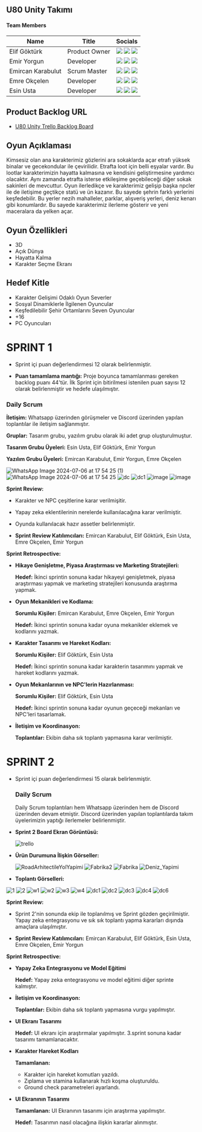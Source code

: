 ## U80 Unity Takımı

#### Team Members
| Name  | Title | Socials |
| ------------ | ------------ |------------|
| Elif Göktürk  | Product Owner | [![](https://img.shields.io/badge/LinkedIn-0077B5?style=for-the-badge&logo=linkedin&logoColor=white)](http://www.linkedin.com/in/elif-göktürk-21a77a263) [![](https://img.shields.io/badge/GitHub-100000?style=for-the-badge&logo=github&logoColor=white)](https://github.com/eilthyra) [![](https://img.shields.io/badge/Instagram-E4405F?style=for-the-badge&logo=instagram&logoColor=white)](https://www.instagram.com/eilthyrae/) |
| Emir Yorgun  | Developer | [![](https://img.shields.io/badge/LinkedIn-0077B5?style=for-the-badge&logo=linkedin&logoColor=white)](https://www.linkedin.com/in/emiryorgun/) [![](https://img.shields.io/badge/GitHub-100000?style=for-the-badge&logo=github&logoColor=white)](https://github.com/hootbu) [![](https://img.shields.io/badge/Instagram-E4405F?style=for-the-badge&logo=instagram&logoColor=white)](https://www.instagram.com/buadamnewyork/) |
| Emircan Karabulut  | Scrum Master | [![](https://img.shields.io/badge/LinkedIn-0077B5?style=for-the-badge&logo=linkedin&logoColor=white)](https://www.linkedin.com/in/emircan-karabulut-355313123) [![](https://img.shields.io/badge/GitHub-100000?style=for-the-badge&logo=github&logoColor=white)](https://github.com/emircankrblt) [![](https://img.shields.io/badge/Instagram-E4405F?style=for-the-badge&logo=instagram&logoColor=white)](https://www.instagram.com/emircankrblt/) |
| Emre Okçelen  | Developer  | [![](https://img.shields.io/badge/LinkedIn-0077B5?style=for-the-badge&logo=linkedin&logoColor=white)](https://www.linkedin.com/in/emre-ok%C3%A7elen/) [![](https://img.shields.io/badge/GitHub-100000?style=for-the-badge&logo=github&logoColor=white)](https://github.com/EmreOkcelen) [![](https://img.shields.io/badge/Instagram-E4405F?style=for-the-badge&logo=instagram&logoColor=white)](https://www.instagram.com/emreokcelen/?hl=tr) |
| Esin Usta  | Developer  | [![](https://img.shields.io/badge/LinkedIn-0077B5?style=for-the-badge&logo=linkedin&logoColor=white)](https://www.linkedin.com/in/esin-usta-09a830239/) [![](https://img.shields.io/badge/GitHub-100000?style=for-the-badge&logo=github&logoColor=white)](https://github.com/EsinUsta) [![](https://img.shields.io/badge/Instagram-E4405F?style=for-the-badge&logo=instagram&logoColor=white)](https://www.instagram.com/im.esin/) ||

## Product Backlog URL

- [U80 Unity Trello Backlog Board](https://trello.com/invite/b/1oToLZZl/ATTId76c7c45b0e13cb4989ef4faea85753f3D37A810/bootcamp-grup-80)

## Oyun Açıklaması

Kimsesiz olan ana karakterimiz gözlerini ara sokaklarda açar etrafı yüksek binalar ve 
gecekondular ile çevirilidir. Etrafta loot için belli eşyalar vardır. Bu lootlar karakterimizin hayatta kalmasına ve
kendisini geliştirmesine yardımcı olacaktır. Aynı zamanda etrafta isterse etkileşime
geçebileceği diğer sokak sakinleri de mevcuttur. Oyun ilerledikçe ve karakterimiz gelişip
başka npcler ile de iletişime geçtikçe statü ve ün kazanır. Bu sayede şehrin farklı yerlerini
keşfedebilir. Bu yerler nezih mahalleler, parklar, alışveriş yerleri, deniz kenarı gibi
konumlardır. Bu sayede karakterimiz ilerleme gösterir ve yeni maceralara da yelken açar.

## Oyun Özellikleri

- 3D
- Açık Dünya
- Hayatta Kalma
- Karakter Seçme Ekranı

## Hedef Kitle

- Karakter Gelişimi Odaklı Oyun Severler
- Sosyal Dinamiklerle İlgilenen Oyuncular
- Keşfedilebilir Şehir Ortamlarını Seven Oyuncular
- +16
- PC Oyuncuları

# SPRINT 1

- Sprint içi puan değerlendirmesi 12 olarak belirlenmiştir. 

- **Puan tamamlama mantığı:**  Proje boyunca tamamlanması gereken backlog puanı 44'tür. İlk Sprint için bitirilmesi istenilen puan sayısı 12 olarak belirlenmiştir ve hedefe ulaşılmıştır.

### Daily Scrum

**İletişim:** Whatsapp üzerinden görüşmeler ve Discord üzerinden yapılan toplantılar ile iletişim sağlanmıştır.

**Gruplar:** Tasarım grubu, yazılım grubu olarak iki adet grup oluşturulmuştur.

**Tasarım Grubu Üyeleri:** Esin Usta, Elif Göktürk, Emir Yorgun

**Yazılım Grubu Üyeleri:** Emircan Karabulut, Emir Yorgun, Emre Okçelen

![WhatsApp Image 2024-07-06 at 17 54 25 (1)](https://github.com/eilthyra/U80/assets/134155937/48d31401-640f-49e4-80ed-d7b4007a5158)
![WhatsApp Image 2024-07-06 at 17 54 25](https://github.com/eilthyra/U80/assets/134155937/8ca23ff7-7235-41b1-9087-6f70c0147964)
![dc](https://github.com/eilthyra/U80/assets/134155937/29ce0d5a-269c-4129-9292-441bd852dad0)
![dc1](https://github.com/eilthyra/U80/assets/134155937/db0018e9-05a5-45a5-9cfb-3a28d975c772)
![image](https://github.com/eilthyra/U80/assets/134155937/60808a6f-7621-4117-b8f0-68ba0944c9e6)
![image](https://github.com/eilthyra/U80/assets/134155937/0716cc53-8e60-4492-894a-0a9189a0926d)


**Sprint Review:** 

- Karakter ve NPC çeşitlerine karar verilmişitir.
- Yapay zeka eklentilerinin nerelerde kullanılacağına karar verilmiştir.
- Oyunda kullanılacak hazır assetler belirlenmiştir.

- **Sprint Review Katılımcıları:**  Emircan Karabulut, Elif Göktürk, Esin Usta, Emre Okçelen, Emir Yorgun

**Sprint Retrospective:**

- **Hikaye Genişletme, Piyasa Araştırması ve Marketing Stratejileri:**
  
  **Hedef:** İkinci sprintin sonuna kadar hikayeyi genişletmek, piyasa araştırması yapmak ve marketing stratejileri konusunda araştırma yapmak. 
- **Oyun Mekanikleri ve Kodlama:**

  **Sorumlu Kişiler:** Emircan Karabulut, Emre Okçelen, Emir Yorgun
  
  **Hedef:** İkinci sprintin sonuna kadar oyuna mekanikler eklemek ve kodlarını yazmak.
- **Karakter Tasarımı ve Hareket Kodları:**

  **Sorumlu Kişiler:** Elif Göktürk, Esin Usta
  
  **Hedef:** İkinci sprintin sonuna kadar karakterin tasarımını yapmak ve hareket kodlarını yazmak.
- **Oyun Mekanlarının ve NPC'lerin Hazırlanması:**

  **Sorumlu Kişiler:** Elif Göktürk, Esin Usta
  
  **Hedef:** İkinci sprintin sonuna kadar oyunun geçeceği mekanları ve NPC'leri tasarlamak.
- **İletişim ve Koordinasyon:**

  **Toplantılar:** Ekibin daha sık toplantı yapmasına karar verilmiştir.


# SPRINT 2

- Sprint içi puan değerlendirmesi 15 olarak belirlenmiştir.

  ### Daily Scrum

  Daily Scrum toplantıları hem Whatsapp üzerinden hem de Discord üzerinden devam etmiştir. Discord üzerinden yapılan toplantılarda takım üyelerimizin yaptığı ilerlemeler belirlenmiştir.

- **Sprint 2 Board Ekran Görüntüsü:**

  ![trello](https://github.com/user-attachments/assets/b3187c46-e3c1-4f13-b233-7d3b470c7c08)

- **Ürün Durumuna İlişkin Görseller:**

  ![RoadArhitectileYolYapimi](https://github.com/user-attachments/assets/f6e41c1f-576b-4b5d-aef4-fe498e73c55a)
  ![Fabrika2](https://github.com/user-attachments/assets/f4688278-9b0c-49fe-8ca2-010607f793ea)
  ![Fabrika](https://github.com/user-attachments/assets/ff84ea56-d52d-46b4-959d-a2c75d70204a)
  ![Deniz_Yapimi](https://github.com/user-attachments/assets/11140111-15e6-4d99-acf2-fb37f17433f7)

- **Toplantı Görselleri:**

 ![1](https://github.com/user-attachments/assets/c0837f2b-83e7-401c-8409-c8ec2d41def2)
 ![2](https://github.com/user-attachments/assets/27a9f287-e2d8-49e2-b234-850ef6ebbfc2)
 ![w1](https://github.com/user-attachments/assets/5c0704d8-8c82-4beb-8434-ed9bd504408c)
 ![w2](https://github.com/user-attachments/assets/d2daa291-552b-46e0-afc3-bb915e7ba28c)
 ![w3](https://github.com/user-attachments/assets/bd414044-dde3-49ea-8b68-b852a5ce5b7f)
 ![w4](https://github.com/user-attachments/assets/9e4fddb2-a615-40b7-840f-39dbd6510b9e)
 ![dc1](https://github.com/user-attachments/assets/1bab12fb-d07a-442c-99d7-9e9afe04ecad)
 ![dc2](https://github.com/user-attachments/assets/421dc415-986a-4b9d-ab7b-cf4514dc2427)
 ![dc3](https://github.com/user-attachments/assets/4f2f7a8a-4506-42d3-b808-b586049a67bf)
 ![dc4](https://github.com/user-attachments/assets/32cf2483-eb22-434c-b859-61d26aedf4fd)
 ![dc6](https://github.com/user-attachments/assets/70dd479c-3d36-4ad2-8014-a12714a68ae6)

**Sprint Review:** 

- Sprint 2'nin sonunda ekip ile toplanılmış ve Sprint gözden geçirilmiştir. Yapay zeka entegrasyonu ve sık sık toplantı yapma kararları dışında amaçlara ulaşılmıştır.

- **Sprint Review Katılımcıları:**  Emircan Karabulut, Elif Göktürk, Esin Usta, Emre Okçelen, Emir Yorgun

**Sprint Retrospective:**

- **Yapay Zeka Entegrasyonu ve Model Eğitimi**
  
  **Hedef:** Yapay zeka entegrasyonu ve model eğitimi diğer sprinte kalmıştır.
- **İletişim ve Koordinasyon:**

  **Toplantılar:** Ekibin daha sık toplantı yapmasına vurgu yapılmıştır.
- **UI Ekranı Tasarımı**

  **Hedef:** UI ekranı için araştırmalar yapılmıştır. 3.sprint sonuna kadar tasarımı tamamlanacaktır.
- **Karakter Hareket Kodları**

  **Tamamlanan:** 
  - Karakter için hareket komutları yazıldı.
  - Zıplama ve stamina kullanarak hızlı koşma oluşturuldu.
  - Ground check parametreleri ayarlandı.
- **UI Ekranının Tasarımı**

  **Tamamlanan:** UI Ekranının tasarımı için araştırma yapılmıştır.
  
  **Hedef:** Tasarımın nasıl olacağına ilişkin kararlar alınmıştır.
